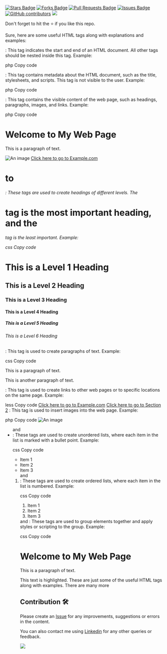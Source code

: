 <a href="https://github.com/drshahizan/learn-php/stargazers"><img src="https://img.shields.io/github/stars/drshahizan/learn-php" alt="Stars Badge"/></a>
<a href="https://github.com/drshahizan/learn-php/network/members"><img src="https://img.shields.io/github/forks/drshahizan/learn-php" alt="Forks Badge"/></a>
<a href="https://github.com/drshahizan/learn-php/pulls"><img src="https://img.shields.io/github/issues-pr/drshahizan/learn-php" alt="Pull Requests Badge"/></a>
<a href="https://github.com/drshahizan/learn-php/issues"><img src="https://img.shields.io/github/issues/drshahizan/learn-php" alt="Issues Badge"/></a>
<a href="https://github.com/drshahizan/learn-php/graphs/contributors"><img alt="GitHub contributors" src="https://img.shields.io/github/contributors/drshahizan/learn-php?color=2b9348"></a>
![](https://visitor-badge.glitch.me/badge?page_id=drshahizan/learn-php)

Don't forget to hit the :star: if you like this repo.

Sure, here are some useful HTML tags along with explanations and examples:

<html>: This tag indicates the start and end of an HTML document. All other tags should be nested inside this tag.
Example:

php
Copy code
<!DOCTYPE html>
<html>
  <head>
    <title>My Web Page</title>
  </head>
  <body>
    <!-- content goes here -->
  </body>
</html>
<head>: This tag contains metadata about the HTML document, such as the title, stylesheets, and scripts. This tag is not visible to the user.
Example:

php
Copy code
<head>
  <title>My Web Page</title>
  <link rel="stylesheet" href="styles.css">
  <script src="script.js"></script>
</head>
<body>: This tag contains the visible content of the web page, such as headings, paragraphs, images, and links.
Example:

php
Copy code
<body>
  <h1>Welcome to My Web Page</h1>
  <p>This is a paragraph of text.</p>
  <img src="image.jpg" alt="An image">
  <a href="https://example.com">Click here to go to Example.com</a>
</body>
<h1> to <h6>: These tags are used to create headings of different levels. The <h1> tag is the most important heading, and the <h6> tag is the least important.
Example:

css
Copy code
<h1>This is a Level 1 Heading</h1>
<h2>This is a Level 2 Heading</h2>
<h3>This is a Level 3 Heading</h3>
<h4>This is a Level 4 Heading</h4>
<h5>This is a Level 5 Heading</h5>
<h6>This is a Level 6 Heading</h6>
<p>: This tag is used to create paragraphs of text.
Example:

css
Copy code
<p>This is a paragraph of text.</p>
<p>This is another paragraph of text.</p>
<a>: This tag is used to create links to other web pages or to specific locations on the same page.
Example:

less
Copy code
<a href="https://example.com">Click here to go to Example.com</a>
<a href="#section2">Click here to go to Section 2</a>
<img>: This tag is used to insert images into the web page.
Example:

php
Copy code
<img src="image.jpg" alt="An image">
<ul> and <li>: These tags are used to create unordered lists, where each item in the list is marked with a bullet point.
Example:

css
Copy code
<ul>
  <li>Item 1</li>
  <li>Item 2</li>
  <li>Item 3</li>
</ul>
<ol> and <li>: These tags are used to create ordered lists, where each item in the list is numbered.
Example:

css
Copy code
<ol>
  <li>Item 1</li>
  <li>Item 2</li>
  <li>Item 3</li>
</ol>
<div> and <span>: These tags are used to group elements together and apply styles or scripting to the group.
Example:

css
Copy code
<div class="container">
  <h1>Welcome to My Web Page</h1>
  <p>This is a paragraph of text.</p>
</div>
<span class="highlight">This text is highlighted.</span>
These are just some of the useful HTML tags along with examples. There are many more

## Contribution 🛠️
Please create an [Issue](https://github.com/drshahizan/learn-php/issues) for any improvements, suggestions or errors in the content.

You can also contact me using [Linkedin](https://www.linkedin.com/in/drshahizan/) for any other queries or feedback.

![](https://visitor-badge.glitch.me/badge?page_id=drshahizan)
